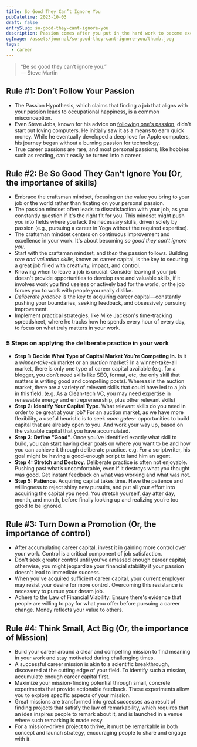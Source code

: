 ```yaml
---
title: So Good They Can’t Ignore You
pubDatetime: 2023-10-03
draft: false
entrySlug: so-good-they-cant-ignore-you
description: Passion comes after you put in the hard work to become excellent at something valuable, not before. In other words, what you do for a living is much less important than how you do it.
ogImage: /assets/journal/so-good-they-cant-ignore-you/thumb.jpeg
tags:
  - career
---
```





> <span class="text-xl text-accent">“Be so good they can't ignore you.”</span><br />
> — Steve Martin

## Rule #1: Don’t Follow Your Passion

* The Passion Hypothesis, which claims that finding a job that aligns with your passion leads to occupational happiness, is a common misconception.
* Even Steve Jobs, known for his advice on [following one's passion](https://www.youtube.com/watch?v=UF8uR6Z6KLc&t=64s), didn't start out loving computers. He initially saw it as a means to earn quick money. While he eventually developed a deep love for Apple computers, his journey began without a burning passion for technology.
* True career passions are rare, and most personal passions, like hobbies such as reading, can't easily be turned into a career.

## Rule #2: Be So Good They Can’t Ignore You (Or, the importance of skills)

* Embrace the craftsman mindset, focusing on the value you bring to your job or the world rather than fixating on your personal passion.
* The passion mindset often leads to dissatisfaction with your job, as you constantly question if it's the right fit for you. This mindset might push you into fields where you lack the necessary skills, driven solely by passion (e.g., pursuing a career in Yoga without the required expertise).
* The craftsman mindset centers on continuous improvement and excellence in your work. It's about becoming *so good they can’t ignore you*.
* Start with the craftsman mindset, and *then* the passion follows. Building *rare and valuation skills*, known as career capital, is the key to securing a great job filled with creativity, impact, and control.
* Knowing when to leave a job is crucial. Consider leaving if your job doesn't provide opportunities to develop rare and valuable skills, if it involves work you find useless or actively bad for the world, or the job forces you to work with people you really dislike.
* *Deliberate practice* is the key to acquiring career capital—constantly pushing your boundaries, seeking feedback, and obsessively pursuing improvement.
* Implement practical strategies, like Mike Jackson's time-tracking spreadsheet, where he tracks how he spends every hour of every day, to focus on what truly matters in your work.

### 5 Steps on applying the deliberate practice in your work

* **Step 1: Decide What Type of Capital Market You’re Competing In.** Is it a *winner-take-all* market or an *auction* market? In a winner-take-all market, there is only one type of career capital available (e.g. for a blogger, you don’t need skills like SEO, format, etc, the only skill that matters is writing good and compelling posts). Whereas in the auction market, there are a variety of relevant skills that could have led to a job in this field. (e.g. As a Clean-tech VC, you may need expertise in renewable energy and entrepreneurship, plus other relevant skills)
* **Step 2: Identify Your Capital Type**. What relevant skills do you need in order to be great at your job? For an auction market, as we have more flexibility, a useful heuristic is to seek *open gates*- opportunities to build capital that are already open to you. And work your way up, based on the valuable capital that you have accumulated.
* **Step 3: Define “Good”**. Once you’ve identified exactly what skill to build, you can start having clear goals on where you want to be and how you can achieve it through deliberate practice. e.g. For a scriptwriter, his goal might be having a good-enough script to land him an agent.
* **Step 4: Stretch and Destroy**. Deliberate practice is often not enjoyable. Pushing past what’s uncomfortable, even if it destroys what you thought was good. Get instant feedback on what was working and what was not.
* **Step 5: Patience**. Acquiring capital takes time. Have the patience and willingness to reject shiny new pursuits, and put all your effort into acquiring the capital you need. You stretch yourself, day after day, month, and month, before finally looking up and realizing you’re too good to be ignored.

## Rule #3: Turn Down a Promotion (Or, the importance of control)

* After accumulating career capital, invest it in gaining more control over your work. Control is a critical component of job satisfaction.
* Don't seek greater control until you've amassed enough career capital; otherwise, you might jeopardize your financial stability if your passion doesn't lead to immediate success.
* When you've acquired sufficient career capital, your current employer may resist your desire for more control. Overcoming this resistance is necessary to pursue your dream job.
* Adhere to the Law of Financial Viability: Ensure there's evidence that people are willing to pay for what you offer before pursuing a career change. Money reflects your value to others.

## Rule #4: Think Small, Act Big (Or, the importance of Mission)

* Build your career around a clear and compelling mission to find meaning in your work and stay motivated during challenging times.
* A successful career mission is akin to a scientific breakthrough, discovered at the cutting edge of your field. To identify such a mission, accumulate enough career capital first.
* Maximize your mission-finding potential through small, concrete experiments that provide actionable feedback. These experiments allow you to explore specific aspects of your mission.
* Great missions are transformed into great successes as a result of finding projects that satisfy the law of remarkability, which requires that an idea inspires people to remark about it, and is launched in a venue where such remarking is made easy.
* For a mission-driven project to thrive, it must be remarkable in both concept and launch strategy, encouraging people to share and engage with it.
